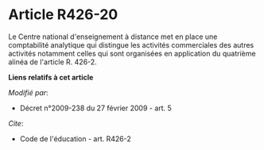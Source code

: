 # Article R426-20

Le Centre national d'enseignement à distance met en place une comptabilité analytique qui distingue les activités
commerciales des autres activités notamment celles qui sont organisées en application du quatrième alinéa de l'article R.
426-2.

**Liens relatifs à cet article**

_Modifié par_:

  - Décret n°2009-238 du 27 février 2009 - art. 5

_Cite_:

  - Code de l'éducation - art. R426-2
